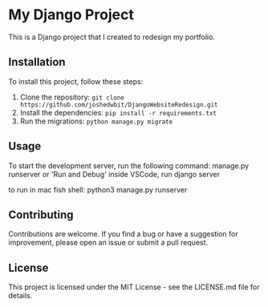 <!-- my Django Project -->

# My Django Project

This is a Django project that I created to redesign my portfolio.

## Installation

To install this project, follow these steps:

1. Clone the repository: `git clone https://github.com/joshedwbit/DjangoWebsiteRedesign.git`
2. Install the dependencies: `pip install -r requirements.txt`
3. Run the migrations: `python manage.py migrate`

## Usage

To start the development server, run the following command:
manage.py runserver
or 'Run and Debug' inside VSCode, run django server

to run in mac fish shell: python3 manage.py runserver

## Contributing

Contributions are welcome. If you find a bug or have a suggestion for improvement, please open an issue or submit a pull request.

## License

This project is licensed under the MIT License - see the LICENSE.md file for details.
